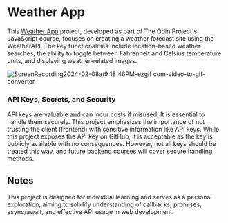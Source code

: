 # Weather App

This [Weather App](https://vndlgd.github.io/weather-app/) project, developed as part of The Odin Project's JavaScript course, focuses on creating a weather forecast site using the WeatherAPI. The key functionalities include location-based weather searches, the ability to toggle between Fahrenheit and Celsius temperature units, and displaying weather-related images.

![ScreenRecording2024-02-08at9 18 46PM-ezgif com-video-to-gif-converter](https://github.com/vndlgd/weather-app/assets/46804151/620a43f1-ab87-4329-9614-6c64d4193d8c)

### API Keys, Secrets, and Security

API keys are valuable and can incur costs if misused. It is essential to handle them securely. This project emphasizes the importance of not trusting the client (frontend) with sensitive information like API keys. While this project exposes the API key on GitHub, it is acceptable as the key is publicly available with no consequences. However, not all keys should be treated this way, and future backend courses will cover secure handling methods.

## Notes

This project is designed for individual learning and serves as a personal exploration, aiming to solidify understanding of callbacks, promises, async/await, and effective API usage in web development.
